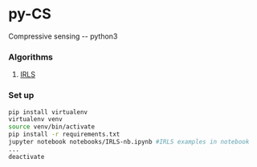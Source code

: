 # py-CS
Compressive sensing -- python3

### Algorithms
1. [IRLS](www.sciencedirect.com/science/article/pii/S092523121300430X)

### Set up
```bash
pip install virtualenv
virtualenv venv
source venv/bin/activate
pip install -r requirements.txt
jupyter notebook notebooks/IRLS-nb.ipynb #IRLS examples in notebook
...
deactivate
```
